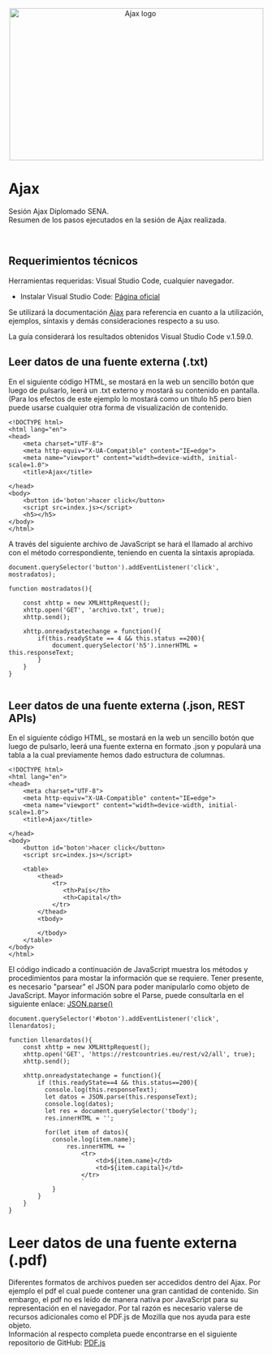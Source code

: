 <p align="center">
  <a href="https://www.w3schools.com/xml/ajax_intro.asp">
    <img src="https://i.postimg.cc/5yW5rqHg/unnamed.jpg" alt="Ajax logo" width="500" height="300">
  </a>
</p>

# Ajax
Sesión Ajax Diplomado SENA.
<br>
Resumen de los pasos ejecutados en la sesión de Ajax realizada.

<br>

## Requerimientos técnicos

Herramientas requeridas: Visual Studio Code, cualquier navegador.

- Instalar Visual Studio Code: [Página oficial](https://code.visualstudio.com/Download)

Se utilizará la documentación [Ajax](https://www.w3schools.com/xml/ajax_intro.asp) para referencia en cuanto a la utilización, ejemplos, síntaxis y demás consideraciones respecto a su uso.

La guía considerará los resultados obtenidos Visual Studio Code v.1.59.0.

## Leer datos de una fuente externa (.txt)

En el siguiente código HTML, se mostará en la web un sencillo botón que luego de pulsarlo, leerá un .txt externo y mostará su contenido en pantalla. (Para los efectos de este ejemplo lo mostará como un título h5 pero bien puede usarse cualquier otra forma de visualización de contenido.

```
<!DOCTYPE html>
<html lang="en">
<head>
    <meta charset="UTF-8">
    <meta http-equiv="X-UA-Compatible" content="IE=edge">
    <meta name="viewport" content="width=device-width, initial-scale=1.0">
    <title>Ajax</title>
    
</head>
<body>
    <button id='boton'>hacer click</button>
    <script src=index.js></script>
    <h5></h5>
</body>
</html>
```

A través del siguiente archivo de JavaScript se hará el llamado al archivo con el método correspondiente, teniendo en cuenta la síntaxis apropiada.

```
document.querySelector('button').addEventListener('click', mostradatos);

function mostradatos(){
 
    const xhttp = new XMLHttpRequest(); 
    xhttp.open('GET', 'archivo.txt', true); 
    xhttp.send();
    
    xhttp.onreadystatechange = function(){
        if(this.readyState == 4 && this.status ==200){          
            document.querySelector('h5').innerHTML = this.responseText;
        }                        
    }
}  
    
```

## Leer datos de una fuente externa (.json, REST APIs)

En el siguiente código HTML, se mostará en la web un sencillo botón que luego de pulsarlo, leerá una fuente externa en formato .json y populará una tabla a la cual previamente hemos dado estructura de columnas.

```
<!DOCTYPE html>
<html lang="en">
<head>
    <meta charset="UTF-8">
    <meta http-equiv="X-UA-Compatible" content="IE=edge">
    <meta name="viewport" content="width=device-width, initial-scale=1.0">
    <title>Ajax</title>
    
</head>
<body>
    <button id='boton'>hacer click</button>
    <script src=index.js></script>
    
    <table>
        <thead>
            <tr>
               <th>País</th> 
               <th>Capital</th>
            </tr>
        </thead>
        <tbody>

        </tbody>
    </table>
</body>
</html>
```

El código indicado a continuación de JavaScript muestra los métodos y procedimientos para mostar la información que se requiere. Tener presente, es necesario "parsear" el JSON para poder manipularlo como objeto de JavaScript. Mayor información sobre el Parse, puede consultarla en el siguiente enlace: [JSON.parse()](https://www.w3schools.com/js/js_json_parse.asp)

```
document.querySelector('#boton').addEventListener('click', llenardatos);

function llenardatos(){
    const xhttp = new XMLHttpRequest();
    xhttp.open('GET', 'https://restcountries.eu/rest/v2/all', true);
    xhttp.send();

    xhttp.onreadystatechange = function(){
        if (this.readyState==4 && this.status==200){
          console.log(this.responseText);
          let datos = JSON.parse(this.responseText);   
          console.log(datos);
          let res = document.querySelector('tbody');
          res.innerHTML = '';

          for(let item of datos){ 
            console.log(item.name);
                res.innerHTML += `
                    <tr>
                        <td>${item.name}</td>
                        <td>${item.capital}</td>
                    </tr>
                    `
            }
        }
    }
}
```

# Leer datos de una fuente externa (.pdf)

Diferentes formatos de archivos pueden ser accedidos dentro del Ajax. Por ejemplo el pdf el cual puede contener una gran cantidad de contenido. Sin embargo, el pdf no es leído de manera nativa por JavaScript para su representación en el navegador. Por tal razón es necesario valerse de recursos adicionales como el PDF.js de Mozilla que nos ayuda para este objeto.
<br>
Información al respecto completa puede encontrarse en el siguiente repositorio de GitHub: [PDF.js](https://github.com/mozilla/pdf.js)
